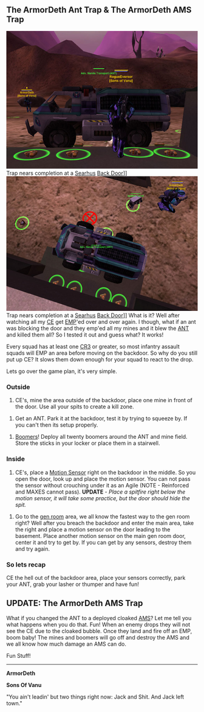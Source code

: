## **The ArmorDeth Ant Trap & The ArmorDeth AMS Trap**

![](../images/Armordeth_ANT_Trap.jpg "fig:Armordeth_ANT_Trap.jpg") Trap nears
completion at a [Searhus](../locations/Searhus.md)
[Back Door](../locations/Back_Door.md)\]\]
![](../images/ANT_Trap_Above.jpg "fig:ANT_Trap_Above.jpg") Trap nears completion
at a [Searhus](../locations/Searhus.md)
[Back Door](../locations/Back_Door.md)\]\] What is it? Well after watching all
my [CE](../certifications/Combat_Engineering.md) get
[EMP](../commands/EMP.md)'ed over and over again. I though, what if an ant was
blocking the door and they emp'ed all my mines and it blew the
[ANT](../vehicles/Advanced_Nanite_Transport.md) and killed them all? So I tested
it out and guess what? It works!

Every squad has at least one [CR3](../terminology/Command_Rank.md) or greater,
so most infantry assault squads will EMP an area before moving on the backdoor.
So why do you still put up CE? It slows them down enough for your squad to react
to the drop.

Lets go over the game plan, it's very simple.

### Outside

1. CE's, mine the area outside of the backdoor, place one mine in front of the
   door. Use all your spits to create a kill zone.

<!-- -->

1. Get an ANT. Park it at the backdoor, test it by trying to squeeze by. If you
   can't then its setup properly.

<!-- -->

1. [Boomers](../Boomer.md)! Deploy all twenty boomers around the ANT and mine
   field. Store the sticks in your locker or place them in a stairwell.

### Inside

1. CE's, place a [Motion Sensor](Motion_Sensor.md) right on the backdoor in the
   middle. So you open the door, look up and place the motion sensor. You can
   not pass the sensor without crouching under it as an Agile (NOTE - Reinforced
   and MAXES cannot pass). **UPDATE** _- Place a spitfire right below the motion
   sensor, it will take some practice, but the door should hide the spit._

<!-- -->

1. Go to the [gen room](../items/Generator.md) area, we all know the fastest way
   to the gen room right? Well after you breach the backdoor and enter the main
   area, take the right and place a motion sensor on the door leading to the
   basement. Place another motion sensor on the main gen room door, center it
   and try to get by. If you can get by any sensors, destroy them and try again.

### So lets recap

CE the hell out of the backdoor area, place your sensors correctly, park your
ANT, grab your lasher or thumper and have fun!

## UPDATE: The ArmorDeth AMS Trap

What if you changed the ANT to a deployed cloaked
[AMS](../vehicles/Advanced_Mobile_Station.md)? Let me tell you what happens when
you do that. Fun! When an enemy drops they will not see the CE due to the
cloaked bubble. Once they land and fire off an EMP, boom baby! The mines and
boomers will go off and destroy the AMS and we all know how much damage an AMS
can do.

Fun Stuff!

---

**ArmorDeth**

**Sons Of Vanu**

"You ain't leadin' but two things right now: Jack and Shit. And Jack left town."

<!--[category:Strategy](category:Strategy.md)-->
